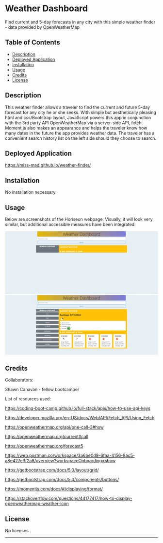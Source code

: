 # Weather Dashboard
Find current and 5-day forecasts in any city with this simple weather finder - data provided by OpenWeatherMap

## Table of Contents

- [Description](#description)
- [Deployed Application](#deployed-application)
- [Installation](#installation)
- [Usage](#usage)
- [Credits](#credits)
- [License](#license)

## Description

This weather finder allows a traveler to find the current and future 5-day forecast for any city he or she seeks. With simple but aesthetically pleasing html and css/Bootstrap layout, JavaScript powers this app in conjunction with the 3rd party API OpenWeatherMap via a server-side API, fetch. Moment.js also makes an appearance and helps the traveler know how many dates in the future the app provides weather data. The traveler has a convenient search history list on the left side should they choose to search.

## Deployed Application

https://miss-mad.github.io/weather-finder/

## Installation

No installation necessary.

## Usage

Below are screenshots of the Horiseon webpage. Visually, it will look very similar, but additional accessible measures have been integrated.

![Weather Dashboard screenshot 1](./assets/images/weather_dashboard_1.JPG)
![Weather Dashboard screenshot 2](./assets/images/weather_dashboard_2.JPG)

## Credits

Collaborators:

Shawn Canavan - fellow bootcamper

List of resources used:

https://coding-boot-camp.github.io/full-stack/apis/how-to-use-api-keys

https://developer.mozilla.org/en-US/docs/Web/API/Fetch_API/Using_Fetch

https://openweathermap.org/api/one-call-3#how

https://openweathermap.org/current#call

https://openweathermap.org/forecast5

https://web.postman.co/workspace/3a6be0d9-6faa-4156-8ac5-a8e427e9f2a8/overview?workspaceOnboarding=show

https://getbootstrap.com/docs/5.0/layout/grid/

https://getbootstrap.com/docs/5.0/components/buttons/

https://momentjs.com/docs/#/displaying/format/

https://stackoverflow.com/questions/44177417/how-to-display-openweathermap-weather-icon

## License

No licenses.

---